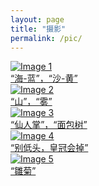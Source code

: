 ```yaml
---
layout: page
title: "摄影"
permalink: /pic/
---
```


<div class="gallery">
  <a href="{{ '/assets/images/001.JPG' | relative_url }}" data-lightbox="gallery" data-title="📍鼓浪屿<br>
  NIKON D90, 51mm, f/11, 1/800s, ISO 200">
    <img src="{{ '/assets/images/001.JPG' | relative_url }}" alt="Image 1">
    <div class="caption">“海-蓝”，“沙-黄”</div>
  </a>
  <a href="{{ '/assets/images/002.JPG' | relative_url }}" data-lightbox="gallery" data-title="📍马里冷旧<br>
  FUJIFILM, 23mm, f/2, 1/1000s, ISO 400">
    <img src="{{ '/assets/images/002.JPG' | relative_url }}" alt="Image 2">
    <div class="caption">“山”，“雾”</div>
  </a>
  <a href="{{ '/assets/images/003.JPG' | relative_url }}" data-lightbox="gallery" data-title="📍厦门植物园<br>
  NIKON D90, 24mm, f/4.5, 1/2000s, ISO 400">
    <img src="{{ '/assets/images/003.JPG' | relative_url }}" alt="Image 3">
    <div class="caption">“仙人掌”，“面包树”</div>
  </a>
  <a href="{{ '/assets/images/004.JPG' | relative_url }}" data-lightbox="gallery" data-title="📍成都2号线<br>
  iPhone 7, 28mm, f/1.8, 1/17s, ISO 64">
    <img src="{{ '/assets/images/004.JPG' | relative_url }}" alt="Image 4">
    <div class="caption">“别低头，皇冠会掉”</div>
  </a>
  <a href="{{ '/assets/images/005.JPG' | relative_url }}" data-lightbox="gallery" data-title="📍美国伊萨夸<br>
  FUJIFILM, 23mm, f/5.6, 1/2000s, ISO 640">
    <img src="{{ '/assets/images/005.JPG' | relative_url }}" alt="Image 5">
    <div class="caption">“雛菊”</div>
  </a>
  <!-- Add more images as needed -->
</div>